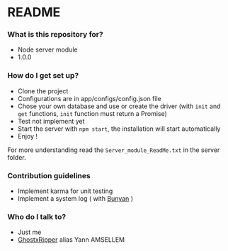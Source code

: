 # README #

### What is this repository for? ###

* Node server module
* 1.0.0

### How do I get set up? ###

* Clone the project
* Configurations are in app/configs/config.json file
* Chose your own database and use or create the driver
(with `init` and `get` functions, `init` function must return a Promise)
* Test not implement yet
* Start the server with `npm start`, the installation will start automatically
* Enjoy ! 

For more understanding read the ```Server_module_ReadMe.txt``` in the server folder.

### Contribution guidelines ###

* Implement karma for unit testing
* Implement a system log ( with [Bunyan](https://github.com/trentm/node-bunyan) )

### Who do I talk to? ###

* Just me
* [GhostxRipper](mailto:yann_ams@icloud.com) alias Yann AMSELLEM

